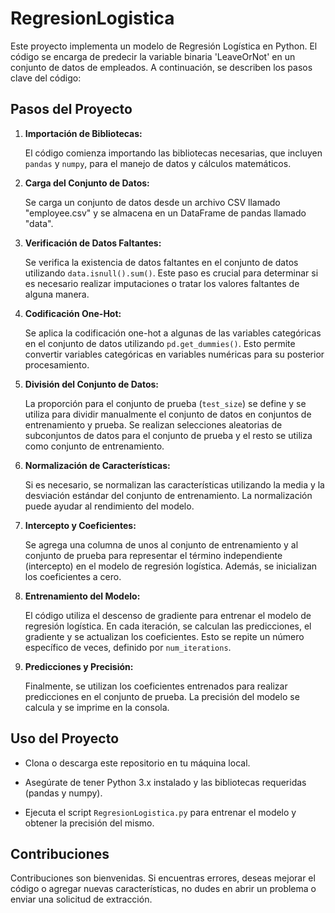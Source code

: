 # RegresionLogistica

Este proyecto implementa un modelo de Regresión Logística en Python. El código se encarga de predecir la variable binaria 'LeaveOrNot' en un conjunto de datos de empleados. A continuación, se describen los pasos clave del código:

## Pasos del Proyecto

1. **Importación de Bibliotecas:**

   El código comienza importando las bibliotecas necesarias, que incluyen `pandas` y `numpy`, para el manejo de datos y cálculos matemáticos.

2. **Carga del Conjunto de Datos:**

   Se carga un conjunto de datos desde un archivo CSV llamado "employee.csv" y se almacena en un DataFrame de pandas llamado "data".

3. **Verificación de Datos Faltantes:**

   Se verifica la existencia de datos faltantes en el conjunto de datos utilizando `data.isnull().sum()`. Este paso es crucial para determinar si es necesario realizar imputaciones o tratar los valores faltantes de alguna manera.

4. **Codificación One-Hot:**

   Se aplica la codificación one-hot a algunas de las variables categóricas en el conjunto de datos utilizando `pd.get_dummies()`. Esto permite convertir variables categóricas en variables numéricas para su posterior procesamiento.

5. **División del Conjunto de Datos:**

   La proporción para el conjunto de prueba (`test_size`) se define y se utiliza para dividir manualmente el conjunto de datos en conjuntos de entrenamiento y prueba. Se realizan selecciones aleatorias de subconjuntos de datos para el conjunto de prueba y el resto se utiliza como conjunto de entrenamiento.

6. **Normalización de Características:**

   Si es necesario, se normalizan las características utilizando la media y la desviación estándar del conjunto de entrenamiento. La normalización puede ayudar al rendimiento del modelo.

7. **Intercepto y Coeficientes:**

   Se agrega una columna de unos al conjunto de entrenamiento y al conjunto de prueba para representar el término independiente (intercepto) en el modelo de regresión logística. Además, se inicializan los coeficientes a cero.

8. **Entrenamiento del Modelo:**

   El código utiliza el descenso de gradiente para entrenar el modelo de regresión logística. En cada iteración, se calculan las predicciones, el gradiente y se actualizan los coeficientes. Esto se repite un número específico de veces, definido por `num_iterations`.

9. **Predicciones y Precisión:**

   Finalmente, se utilizan los coeficientes entrenados para realizar predicciones en el conjunto de prueba. La precisión del modelo se calcula y se imprime en la consola.

## Uso del Proyecto

- Clona o descarga este repositorio en tu máquina local.

- Asegúrate de tener Python 3.x instalado y las bibliotecas requeridas (pandas y numpy).

- Ejecuta el script `RegresionLogistica.py` para entrenar el modelo y obtener la precisión del mismo.

## Contribuciones

Contribuciones son bienvenidas. Si encuentras errores, deseas mejorar el código o agregar nuevas características, no dudes en abrir un problema o enviar una solicitud de extracción.


